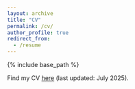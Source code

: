 ```yaml
---
layout: archive
title: "CV"
permalink: /cv/
author_profile: true
redirect_from:
  - /resume
---
```


{% include base_path %}

Find my CV [here](/files/cv.pdf) (last updated: July 2025).
